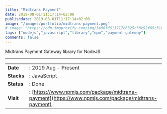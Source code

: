 ```yaml
---
title: "Midtrans Payment"
date: 2019-08-01T11:17:14+02:00
publishdate: 2019-08-01T11:17:14+02:00
image: "/images/portfolio/midtrans-payment.png"
# image: "https://cdn.imgproxify.com/img/3400fd611717c6325c38c92f65c31ceedcb94fa308c6df5f049fb4678d6cc17f19c3f954f5720a24c6e99b8003ab2ae299a435710db9d090471471240338dbd72b9541c4a50dbbad.png"
tags: ["nodejs","javascript","library","npm","payment-gateway"]
comments: false
---
```


Midtrans Payment Gateway library for NodeJS
<!--more-->

---

|||
|---|---|
|**Date**| : 2019 Aug - Present
|**Stacks**| : JavaScript
|**Status**| : Done
|**Visit**| : [https://www.npmjs.com/package/midtrans-payment](https://www.npmjs.com/package/midtrans-payment)

